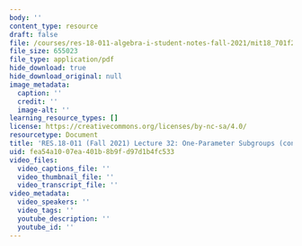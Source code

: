 ```yaml
---
body: ''
content_type: resource
draft: false
file: /courses/res-18-011-algebra-i-student-notes-fall-2021/mit18_701f21_lec32.pdf
file_size: 655023
file_type: application/pdf
hide_download: true
hide_download_original: null
image_metadata:
  caption: ''
  credit: ''
  image-alt: ''
learning_resource_types: []
license: https://creativecommons.org/licenses/by-nc-sa/4.0/
resourcetype: Document
title: 'RES.18-011 (Fall 2021) Lecture 32: One-Parameter Subgroups (cont.) '
uid: fea54a10-07ea-401b-8b9f-d97d1b4fc533
video_files:
  video_captions_file: ''
  video_thumbnail_file: ''
  video_transcript_file: ''
video_metadata:
  video_speakers: ''
  video_tags: ''
  youtube_description: ''
  youtube_id: ''
---
```

